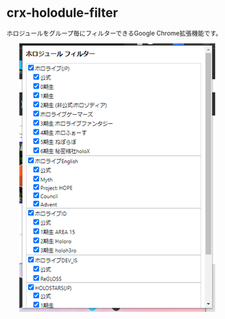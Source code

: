 # crx-holodule-filter

ホロジュールをグループ毎にフィルターできるGoogle Chrome拡張機能です。

<p align="center">
  <img src="doc/screenshot_popup.png" alt="ポップアップ画面イメージ" />
</p>
